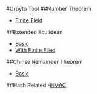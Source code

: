 #Crpyto Tool
##Number Theorem
- [Finite Field](libs/finite_field_op.py)

##Extended Eculidean
- [Basic](libs/extended_euclidean.py)
- [With Finite Filed](libs/extended_euclidean_poly.py)

##Chinse Remainder Theorem
- [Basic](libs/chinese_remainder_theorem.py)

##Hash Related
-[HMAC](libs/hmac.py)